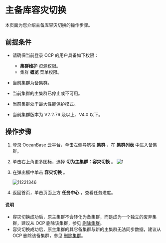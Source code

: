 # 主备库容灾切换

本页面为您介绍主备库容灾切换的操作步骤。

## 前提条件

* 请确保当前登录 OCP 的用户具备如下权限：

  * **集群维护** 资源权限。
  * 集群 **概览** 菜单权限。

* 当前集群为备集群。

* 当前集群的主集群已停止或不可用。

* 当前集群处于最大性能保护模式。

* 当前集群版本为 V2.2.76 及以上、V4.0 以下。

## 操作步骤

1. 登录 OceanBase 云平台，单击左侧导航栏 **集群** ，在 **集群列表** 中进入备集群。

2. 单击右上角更多图标，选择 **切为主集群：容灾切换** 。
   ![1](https://help-static-aliyun-doc.aliyuncs.com/assets/img/zh-CN/5946790261/p273267.png)

3. 在弹出框中单击 **容灾切换** 。

   ![11221346](https://help-static-aliyun-doc.aliyuncs.com/assets/img/zh-CN/5685987361/p355763.png)

4. 返回首页，单击页面上方 **任务中心**  ，查看任务进度。

  <main id="notice" type='explain'>
    <h4>说明</h4>
    <ul>
    <li>容灾切换成功后，原主集群不会转化为备集群，而是成为一个独立的废弃集群，建议从 OCP 删除该集群，参见 <a href="../../600.cluster-functions/300.manage-a-cluster/700.delete-a-cluster.md">删除集群</a>。</li>
    <li>容灾切换成功后，原主集群的其它备集群与新的主集群无法同步数据，建议从 OCP 删除该备集群，参见 <a href="../../600.cluster-functions/300.manage-a-cluster/700.delete-a-cluster.md">删除集群</a>。</li>
    </ul>
  </main>
